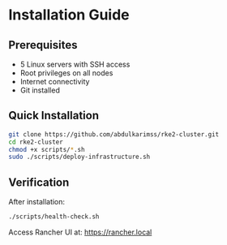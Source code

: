 # Installation Guide

## Prerequisites

- 5 Linux servers with SSH access
- Root privileges on all nodes
- Internet connectivity
- Git installed

## Quick Installation

```bash
git clone https://github.com/abdulkarimss/rke2-cluster.git
cd rke2-cluster
chmod +x scripts/*.sh
sudo ./scripts/deploy-infrastructure.sh
```

## Verification

After installation:

```bash
./scripts/health-check.sh
```

Access Rancher UI at: https://rancher.local
